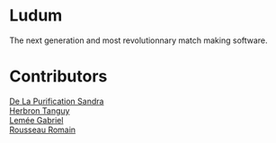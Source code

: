 # Ludum
The next generation and most revolutionnary match making software.

# Contributors

[De La Purification Sandra](https://github.com/Shanamen)</br>
[Herbron Tanguy](https://github.com/TanguyHerbron)</br>
[Lemée Gabriel](https://github.com/GabrielLemee)</br>
[Rousseau Romain](https://github.com/RmnRss)
